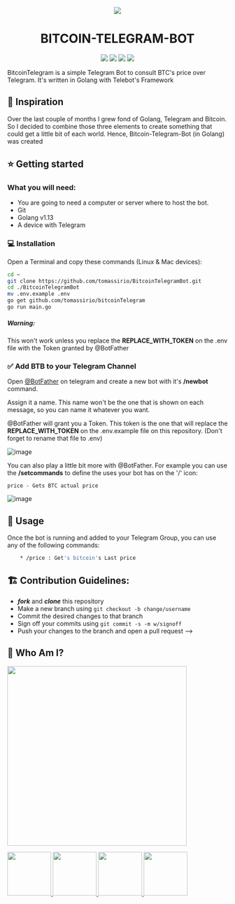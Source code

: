<p align="center"><img src="https://i.imgur.com/a1H1sQa.png"/></p>

<h1 align="center">BITCOIN-TELEGRAM-BOT</h1>

<p align="center">
  <a href="https://github.com/tomassirio/bitcoinTelegramBot/graphs/contributors"><img src="	https://img.shields.io/github/issues/tomassirio/BitcoinTelegramBot"></a>
  <a href="https://github.com/tomassirio/BitcoinTelegramBot/blob/master/LICENSE"><img src="https://img.shields.io/github/license/tomassirio/BitcoinTelegramBot"></a>
  <a href="https://github.com/tomassirio/bitcoinTelegramBot/network/members"><img src="https://img.shields.io/github/forks/tomassirio/BitcoinTelegramBot"></a>
  <a href="https://img.shields.io/github/stars/tomassirio/bitcoinTelegramBot"><img src="https://img.shields.io/github/stars/tomassirio/BitcoinTelegramBot"></a>
</p>

BitcoinTelegram is a simple Telegram Bot to consult BTC's price over Telegram. It's written in Golang with Telebot's Framework

<!-- ![image](https://miro.medium.com/max/8512/0*1YAdWi5ruRiSQDas) -->

## :tada: Inspiration

Over the last couple of months I grew fond of Golang, Telegram and Bitcoin. So I decided to combine those three elements to create something that could get a little bit of each world. Hence, Bitcoin-Telegram-Bot (in Golang) was created

## :star: Getting started

### What you will need:

- You are going to need a computer or server where to host the bot.
- Git
- Golang v1.13
- A device with Telegram

### :computer: Installation

Open a Terminal and copy these commands (Linux & Mac devices):

```bash
cd ~
git clone https://github.com/tomassirio/BitcoinTelegramBot.git
cd ./BitcoinTelegramBot
mv .env.example .env
go get github.com/tomassirio/bitcoinTelegram
go run main.go
```

##### Warning: 
This won't work unless you replace the **REPLACE_WITH_TOKEN** on the .env file with the Token granted by @BotFather

### :white_check_mark: Add BTB to your Telegram Channel

Open [@BotFather](https://telegram.me/botfather) on telegram and create a new bot with it's __/newbot__ command.

Assign it a name. This name won't be the one that is shown on each message, so you can name it whatever you want.

@BotFather will grant you a Token. This token is the one that will replace the **REPLACE_WITH_TOKEN** on the .env.example file on this repository. (Don't forget to rename that file to .env)

![image](https://i.imgur.com/RC8anHA.png)

You can also play a little bit more with @BotFather. For example you can use the __/setcommands__ to define the uses your bot has on the '/' icon:

```
price - Gets BTC actual price
```

![image](https://i.imgur.com/qff7KzW.png)

## :battery: Usage

Once the bot is running and added to your Telegram Group, you can use any of the following commands:

```sh
    * /price : Get's bitcoin's Last price
```

## :building_construction: Contribution Guidelines:

-   **_fork_** and **_clone_** this repository
-   Make a new branch using `git checkout -b change/username`
-   Commit the desired changes to that branch
-   Sign off your commits using `git commit -s -m w/signoff`
-   Push your changes to the branch and open a pull request
 -->

## :bust_in_silhouette: Who Am I?

<img src="https://media.discordapp.net/attachments/763140054825697301/763681938652528690/logo-design-branding-logo-tool-open-electronic-1-5f7ed02bc8247.png?width=468&height=468" width="410" height="410" /></p>

  <a href="mailto:tomassirio@gmail.com?Subject=Tomas%20You%20Are%20Amazing!">
      <img src="https://cdn2.downdetector.com/static/uploads/logo/image21.png" width="100"; height="100"/>
  </a>
  <a href="https://www.linkedin.com/in/tomassirio/">
      <img src="https://external-content.duckduckgo.com/iu/?u=https%3A%2F%2Fimage.flaticon.com%2Ficons%2Fpng%2F512%2F174%2F174857.png&f=1&nofb=1" width="100"; height="100"/>
  </a>
  <a href="https://discord.io/siriobots">
      <img src="https://www.net-aware.org.uk/siteassets/images-and-icons/application-icons/app-icons-discord.png?w=585&scale=down" width="100"; height="100"/>
  </a>
  <a href="https://www.buymeacoffee.com/tomassirio1">
      <img src="https://i.pinimg.com/originals/60/fd/e8/60fde811b6be57094e0abc69d9c2622a.jpg" width="100"; height="100"/>
  </a>